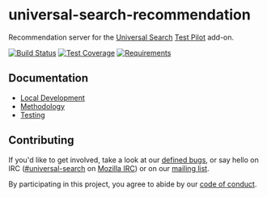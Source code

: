 # universal-search-recommendation

Recommendation server for the [Universal Search](https://wiki.mozilla.org/Firefox/Universal_Search) [Test Pilot](https://wiki.mozilla.org/Test_Pilot) add-on.

[![Build Status](https://img.shields.io/circleci/project/mozilla/universal-search-recommendation.svg)](https://circleci.com/gh/mozilla/universal-search-recommendation) [![Test Coverage](https://img.shields.io/coveralls/mozilla/universal-search-recommendation/master.svg)](https://coveralls.io/github/mozilla/universal-search-recommendation?branch=master) [![Requirements](https://img.shields.io/requires/github/mozilla/universal-search-recommendation.svg)](https://requires.io/github/mozilla/universal-search-recommendation/requirements/?branch=master)


## Documentation

- [Local Development](docs/local.md)
- [Methodology](docs/methodology.md)
- [Testing](docs/testing.md)


## Contributing

If you'd like to get involved, take a look at our [defined bugs](https://github.com/mozilla/universal-search/issues?q=is%3Aopen+is%3Aissue+label%3Astatus%3Adefined), or say hello on IRC ([#universal-search](irc://irc.mozilla.org/universal-search) on [Mozilla IRC](https://wiki.mozilla.org/IRC)) or on our [mailing list](https://mail.mozilla.org/listinfo/testpilot-dev).

By participating in this project, you agree to abide by our [code of conduct](./CODE_OF_CONDUCT.md).
